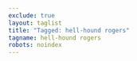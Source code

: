 ```yaml
---
exclude: true
layout: taglist
title: "Tagged: hell-hound rogers"
tagname: hell-hound rogers
robots: noindex
---
```

